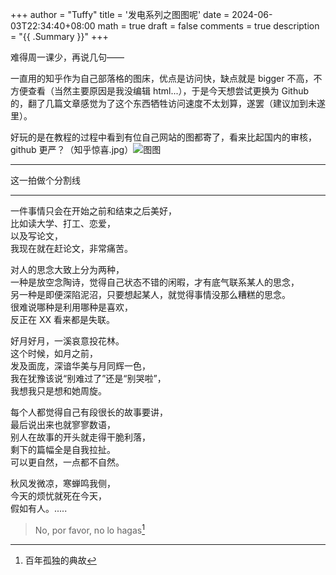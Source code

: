 +++
author = "Tuffy"
title = '发电系列之图图呢'
date = 2024-06-03T22:34:40+08:00
math = true
draft = false
comments = true
description = "{{ .Summary }}"
+++

难得周一课少，再说几句——

一直用的知乎作为自己部落格的图床，优点是访问快，缺点就是 bigger 不高，不方便查看（当然主要原因是我没编辑 html...），于是今天想尝试更换为 Github 的，翻了几篇文章感觉为了这个东西牺牲访问速度不太划算，遂罢（建议加到未遂里）。

好玩的是在教程的过程中看到有位自己网站的图都寄了，看来比起国内的审核，github 更严？（知乎惊喜.jpg）![图图](https://pic4.zhimg.com/80/v2-db0b7b35bc414a52f8c9cbec2d654677_1440w.webp)

-----

这一拍做个分割线

-----



一件事情只会在开始之前和结束之后美好，<br>
比如读大学、打工、恋爱，<br>
以及写论文，<br>
我现在就在赶论文，非常痛苦。<br>

<p> </p>
对人的思念大致上分为两种，<br>
一种是放空念陶诗，觉得自己状态不错的闲暇，才有底气联系某人的思念，<br>
另一种是即便深陷泥沼，只要想起某人，就觉得事情没那么糟糕的思念。<br>
很难说哪种是利用哪种是喜欢，<br>
反正在 XX 看来都是失联。<br>

<p> </p>
好月好月，一溪哀意投花林。<br>
这个时候，如月之前，<br>
发及面庞，深谙华美与月同辉一色，<br>
我在犹豫该说“别难过了”还是“别哭啦”，<br>
我想我只是想和她周旋。<br>

<p> </p>
每个人都觉得自己有段很长的故事要讲，<br>
最后说出来也就寥寥数语，<br>
别人在故事的开头就走得干脆利落，<br>
剩下的篇幅全是自我拉扯。<br>
可以更自然，一点都不自然。<br>

<p> </p>
秋风发微凉，寒蝉鸣我侧，<br>
今天的烦忧就死在今天，<br>
假如有人。.....<br>



> No, por favor, no lo hagas[^1]



[^1]:百年孤独的典故
